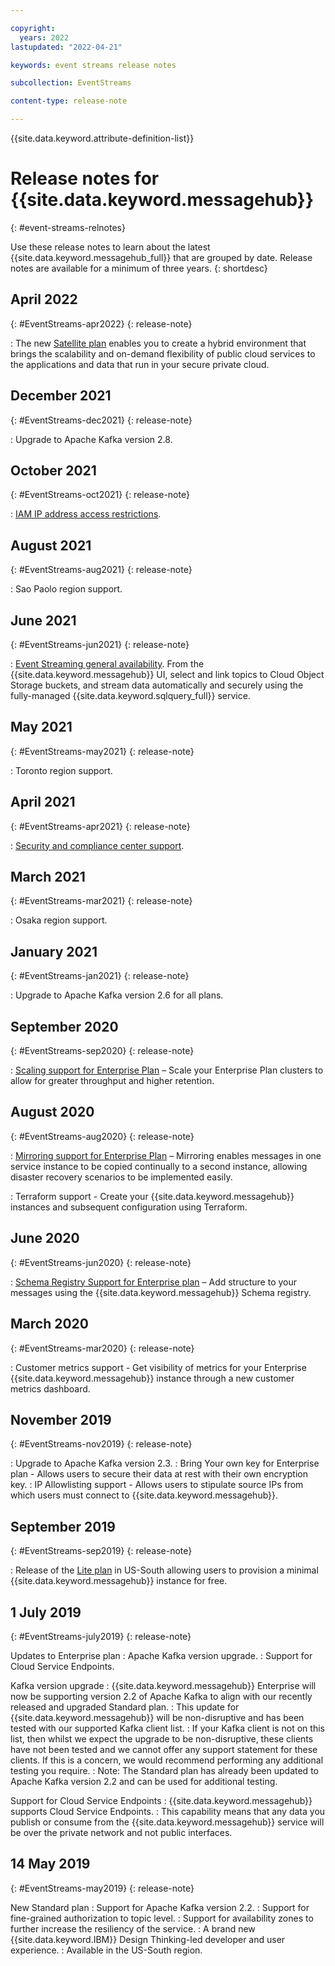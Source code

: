 ```yaml
---

copyright:
  years: 2022
lastupdated: "2022-04-21"

keywords: event streams release notes

subcollection: EventStreams

content-type: release-note

---
```


{{site.data.keyword.attribute-definition-list}}


# Release notes for {{site.data.keyword.messagehub}}
{: #event-streams-relnotes}

Use these release notes to learn about the latest {{site.data.keyword.messagehub_full}} that are grouped by date. Release notes are available for a minimum of three years.
{: shortdesc}

## April 2022
{: #EventStreams-apr2022}
{: release-note}

:   The new [Satellite plan](/docs/EventStreams?topic=EventStreams-satellite_about) enables you to create a hybrid environment that brings the scalability and on-demand flexibility of public cloud services to the applications and data that run in your secure private cloud.

## December 2021
{: #EventStreams-dec2021}
{: release-note}

:   Upgrade to Apache Kafka version 2.8.

## October 2021
{: #EventStreams-oct2021}
{: release-note}

:   [IAM IP address access restrictions](https://cloud.ibm.com/docs/EventStreams?topic=EventStreams-restricting_access_iam).

## August 2021
{: #EventStreams-aug2021}
{: release-note}

:   Sao Paolo region support.

## June 2021
{: #EventStreams-jun2021}
{: release-note}

:   [Event Streaming general availability](https://cloud.ibm.com/docs/EventStreams?topic=EventStreams-streaming_cos_sql). From the {{site.data.keyword.messagehub}} UI, select and link topics to Cloud Object Storage buckets, and stream data automatically and securely using the fully-managed {{site.data.keyword.sqlquery_full}} service. 

## May 2021
{: #EventStreams-may2021}
{: release-note}

:   Toronto region support.

## April 2021
{: #EventStreams-apr2021}
{: release-note}

:   [Security and compliance center support](https://cloud.ibm.com/docs/EventStreams?topic=EventStreams-manage-security-compliance).

## March 2021
{: #EventStreams-mar2021}
{: release-note}

:   Osaka region support.

## January 2021
{: #EventStreams-jan2021}
{: release-note}

:   Upgrade to Apache Kafka version 2.6 for all plans.

## September 2020
{: #EventStreams-sep2020}
{: release-note}

:   [Scaling support for Enterprise Plan](/docs/EventStreams?topic=EventStreams-plan_choose#plan_enterprise) – Scale your Enterprise Plan clusters to allow for greater throughput and higher retention.

## August 2020
{: #EventStreams-aug2020}
{: release-note}

:   [Mirroring support for Enterprise Plan](/docs/EventStreams?topic=EventStreams-mirroring) – Mirroring enables messages in one service instance to be copied continually to a second instance, allowing disaster recovery scenarios to be implemented easily.

:   Terraform support - Create your {{site.data.keyword.messagehub}} instances and subsequent configuration using Terraform.

## June 2020
{: #EventStreams-jun2020}
{: release-note}

:   [Schema Registry Support for Enterprise plan](/docs/EventStreams?topic=EventStreams-ES_schema_registry) – Add structure to your messages using the {{site.data.keyword.messagehub}} Schema registry.

## March 2020
{: #EventStreams-mar2020}
{: release-note}

:   Customer metrics support - Get visibility of metrics for your Enterprise {{site.data.keyword.messagehub}} instance through a new customer metrics dashboard.

## November 2019
{: #EventStreams-nov2019}
{: release-note}

:   Upgrade to Apache Kafka version 2.3.
:   Bring Your own key for Enterprise plan - Allows users to secure their data at rest with their own encryption key.
:   IP Allowlisting support - Allows users to stipulate source IPs from which users must connect to {{site.data.keyword.messagehub}}.

## September 2019
{: #EventStreams-sep2019}
{: release-note}

:   Release of the [Lite plan](/docs/EventStreams?topic=EventStreams-plan_choose#plan_lite) in US-South allowing users to provision a minimal {{site.data.keyword.messagehub}} instance for free.

## 1 July 2019
{: #EventStreams-july2019}
{: release-note}

Updates to Enterprise plan
:   Apache Kafka version upgrade.
:   Support for Cloud Service Endpoints.

Kafka version upgrade
:   {{site.data.keyword.messagehub}} Enterprise will now be supporting version 2.2 of Apache Kafka to align with our recently released and upgraded Standard plan.
:   This update for {{site.data.keyword.messagehub}} will be non-disruptive and has been tested with our supported Kafka client list.
:   If your Kafka client is not on this list, then whilst we expect the upgrade to be non-disruptive, these clients have not been tested and we cannot offer any support
statement for these clients. If this is a concern, we would recommend performing any additional testing you require.
:   Note: The Standard plan has already been updated to Apache Kafka version 2.2 and can be used for additional testing.

Support for Cloud Service Endpoints
:   {{site.data.keyword.messagehub}} supports Cloud Service Endpoints.
:   This capability means that any data you publish or consume from the {{site.data.keyword.messagehub}} service will be over the private network and not public interfaces.

## 14 May 2019
{: #EventStreams-may2019}
{: release-note}

New Standard plan
:   Support for Apache Kafka version 2.2.
:   Support for fine-grained authorization to topic level.
:   Support for availability zones to further increase the resiliency of the service.
:   A brand new {{site.data.keyword.IBM}} Design Thinking-led developer and user experience.
:   Available in the US-South region.
